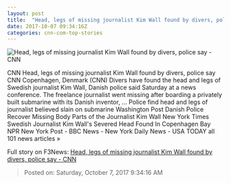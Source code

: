 ```yaml
---
layout: post
title:  "Head, legs of missing journalist Kim Wall found by divers, police say - CNN"
date: 2017-10-07 09:34:16Z
categories: cnn-com-top-stories
---
```


![Head, legs of missing journalist Kim Wall found by divers, police say - CNN](http://i2.cdn.cnn.com/cnnnext/dam/assets/170822163925-01-kim-wall-handout-super-tease.jpg)

CNN Head, legs of missing journalist Kim Wall found by divers, police say CNN Copenhagen, Denmark (CNN) Divers have found the head and legs of Swedish journalist Kim Wall, Danish police said Saturday at a news conference. The freelance journalist went missing after boarding a privately built submarine with its Danish inventor, ... Police find head and legs of journalist believed slain on submarine Washington Post Danish Police Recover Missing Body Parts of the Journalist Kim Wall New York Times Swedish Journalist Kim Wall's Severed Head Found In Copenhagen Bay NPR New York Post - BBC News - New York Daily News - USA TODAY all 101 news articles »


Full story on F3News: [Head, legs of missing journalist Kim Wall found by divers, police say - CNN](http://www.f3nws.com/n/u3ZRSH)

> Posted on: Saturday, October 7, 2017 9:34:16 AM
